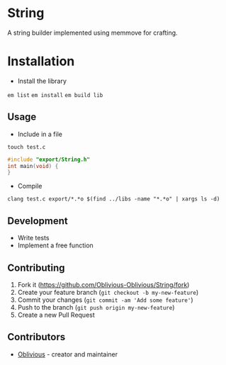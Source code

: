 # String

A string builder implemented using memmove for crafting.

# Installation

* Install the library

`em list`
`em install`
`em build lib`

## Usage

* Include in a file

`touch test.c`
```c
#include "export/String.h"
int main(void) {
}
```

* Compile

`clang test.c export/*.*o $(find ../libs -name "*.*o" | xargs ls -d)`

## Development

* Write tests
* Implement a free function

## Contributing

1. Fork it (<https://github.com/Oblivious-Oblivious/String/fork>)
2. Create your feature branch (`git checkout -b my-new-feature`)
3. Commit your changes (`git commit -am 'Add some feature'`)
4. Push to the branch (`git push origin my-new-feature`)
5. Create a new Pull Request

## Contributors

- [Oblivious](https://github.com/Oblivious-Oblivious) - creator and maintainer
